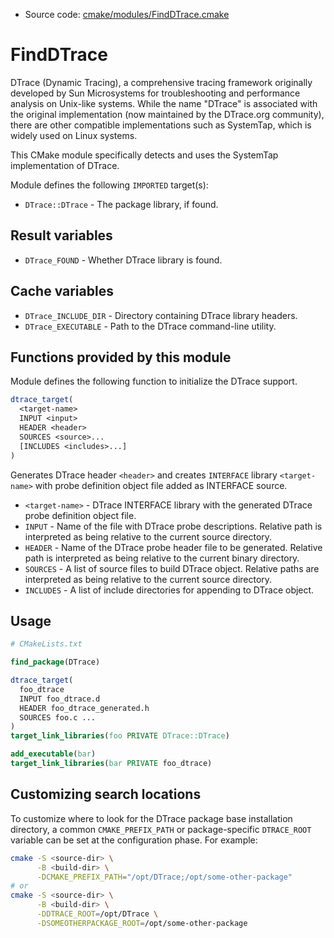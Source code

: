 <!-- This is auto-generated file. -->
* Source code: [cmake/modules/FindDTrace.cmake](https://github.com/petk/php-build-system/blob/master/cmake/cmake/modules/FindDTrace.cmake)

# FindDTrace

DTrace (Dynamic Tracing), a comprehensive tracing framework originally developed
by Sun Microsystems for troubleshooting and performance analysis on Unix-like
systems. While the name "DTrace" is associated with the original implementation
(now maintained by the DTrace.org community), there are other compatible
implementations such as SystemTap, which is widely used on Linux systems.

This CMake module specifically detects and uses the SystemTap implementation of
DTrace.

Module defines the following `IMPORTED` target(s):

* `DTrace::DTrace` - The package library, if found.

## Result variables

* `DTrace_FOUND` - Whether DTrace library is found.

## Cache variables

* `DTrace_INCLUDE_DIR` - Directory containing DTrace library headers.
* `DTrace_EXECUTABLE` - Path to the DTrace command-line utility.

## Functions provided by this module

Module defines the following function to initialize the DTrace support.

```cmake
dtrace_target(
  <target-name>
  INPUT <input>
  HEADER <header>
  SOURCES <source>...
  [INCLUDES <includes>...]
)
```

Generates DTrace header `<header>` and creates `INTERFACE` library
`<target-name>` with probe definition object file added as INTERFACE source.

* `<target-name>` - DTrace INTERFACE library with the generated DTrace probe
  definition object file.
* `INPUT` - Name of the file with DTrace probe descriptions. Relative path is
  interpreted as being relative to the current source directory.
* `HEADER` - Name of the DTrace probe header file to be generated. Relative path
  is interpreted as being relative to the current binary directory.
* `SOURCES` - A list of source files to build DTrace object. Relative paths are
  interpreted as being relative to the current source directory.
* `INCLUDES` - A list of include directories for appending to DTrace object.

## Usage

```cmake
# CMakeLists.txt

find_package(DTrace)

dtrace_target(
  foo_dtrace
  INPUT foo_dtrace.d
  HEADER foo_dtrace_generated.h
  SOURCES foo.c ...
)
target_link_libraries(foo PRIVATE DTrace::DTrace)

add_executable(bar)
target_link_libraries(bar PRIVATE foo_dtrace)
```

## Customizing search locations

To customize where to look for the DTrace package base
installation directory, a common `CMAKE_PREFIX_PATH` or
package-specific `DTRACE_ROOT` variable can be set at
the configuration phase. For example:

```sh
cmake -S <source-dir> \
      -B <build-dir> \
      -DCMAKE_PREFIX_PATH="/opt/DTrace;/opt/some-other-package"
# or
cmake -S <source-dir> \
      -B <build-dir> \
      -DDTRACE_ROOT=/opt/DTrace \
      -DSOMEOTHERPACKAGE_ROOT=/opt/some-other-package
```
